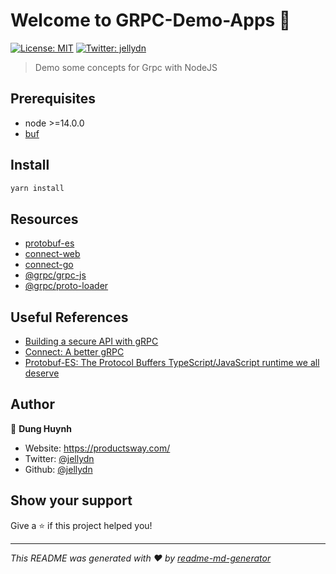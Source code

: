 # Welcome to GRPC-Demo-Apps 👋

[![License: MIT](https://img.shields.io/badge/License-MIT-yellow.svg)](#)
[![Twitter: jellydn](https://img.shields.io/twitter/follow/jellydn.svg?style=social)](https://twitter.com/jellydn)

> Demo some concepts for Grpc with NodeJS

## Prerequisites

- node >=14.0.0
- [buf](https://github.com/bufbuild/buf)

## Install

```sh
yarn install
```

## Resources

- [protobuf-es](https://github.com/bufbuild/protobuf-es)
- [connect-web](https://github.com/bufbuild/connect-web)
- [connect-go](https://github.com/bufbuild/connect-go)
- [@grpc/grpc-js](https://github.com/grpc/grpc-node/tree/master/packages/grpc-js)
- [@grpc/proto-loader](https://github.com/grpc/grpc-node/tree/master/packages/proto-loader)

## Useful References

- [Building a secure API with gRPC](https://snyk.io/blog/building-a-secure-api-with-grpc/)
- [Connect: A better gRPC](https://buf.build/blog/connect-a-better-grpc)
- [Protobuf-ES: The Protocol Buffers TypeScript/JavaScript runtime we all deserve](https://buf.build/blog/protobuf-es-the-protocol-buffers-typescript-javascript-runtime-we-all-deserve)

## Author

👤 **Dung Huynh**

- Website: https://productsway.com/
- Twitter: [@jellydn](https://twitter.com/jellydn)
- Github: [@jellydn](https://github.com/jellydn)

## Show your support

Give a ⭐️ if this project helped you!

---

_This README was generated with ❤️ by
[readme-md-generator](https://github.com/kefranabg/readme-md-generator)_
